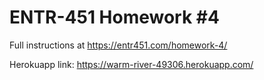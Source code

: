 # ENTR-451 Homework #4

Full instructions at https://entr451.com/homework-4/

Herokuapp link: 
https://warm-river-49306.herokuapp.com/